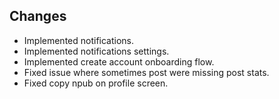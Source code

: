## Changes

- Implemented notifications.
- Implemented notifications settings.
- Implemented create account onboarding flow.
- Fixed issue where sometimes post were missing post stats.
- Fixed copy npub on profile screen.

